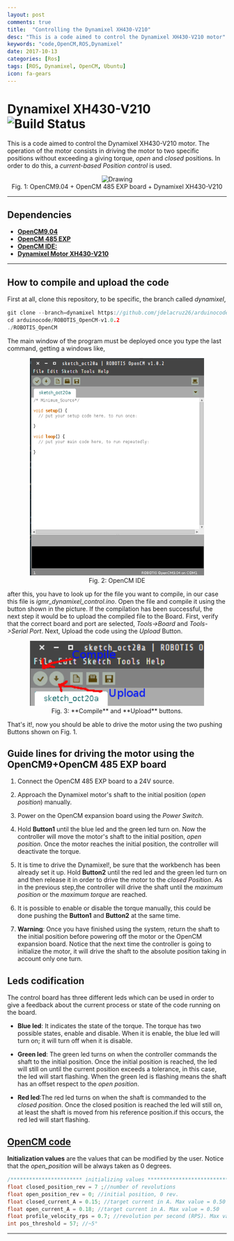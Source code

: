 ```yaml
---
layout: post
comments: true
title:  "Controlling the Dynamixel XH430-V210"
desc: "This is a code aimed to control the Dynamixel XH430-V210 motor"
keywords: "code,OpenCM,ROS,Dynamixel"
date: 2017-10-13
categories: [Ros]
tags: [ROS, Dynamixel, OpenCM, Ubuntu]
icon: fa-gears
---
```


# <i class="fa fa-cogs" aria-hidden="true"></i> Dynamixel XH430-V210 ![Build Status][5]

This is a code aimed to control the Dynamixel XH430-V210 motor. The operation of the motor consists in driving the motor to two specific positions without exceeding a giving torque, *open* and *closed* positions. In order to do this, a *current-based Position control* is used.

<div style="text-align:center;">
<img src="/static/assets/img/blog/ros/PenCM.png" alt="Drawing" width= "500px"/>
</div>
<div style="text-align:center">
Fig. 1: OpenCM9.04 + OpenCM 485 EXP board + Dynamixel XH430-V210
</div>

---

## <i class="fa fa-list" aria-hidden="true"></i> Dependencies
* [**OpenCM9.04**][1]
* [**OpenCM 485 EXP**][2]
* [**OpenCM IDE:**][3]
* [**Dynamixel Motor XH430-V210**][4]

---

## <i class="fa fa-cogs" aria-hidden="true"></i> How to compile and upload the code

First at all, clone this repository, to be specific, the branch called *dynamixel*,


```c
git clone --branch=dynamixel https://github.com/jdelacruz26/arduinocode
cd arduinocode/ROBOTIS_OpenCM-v1.0.2
./ROBOTIS_OpenCM
```

The main window of the program must be deployed once you type the last command, getting a windows like,

<div style="text-align:center;">
<img src="/static/assets/img/blog/ros/OpenCM_1.png" alt="Drawing" width= "400px"/>
</div>
<div style="text-align:center">
Fig. 2: OpenCM IDE
</div>


after this, you have to look up for the file you want to compile, in our case this file is *igmr_dynamixel_control.ino*. Open the file and compile it using the button shown in the picture. If the compilation has been successful, the next step it would be to upload the compiled file to the Board. First, verify that the correct board and port are selected, *Tools->Board* and *Tools->Serial Port*. Next, Upload the code using the *Upload* Button.


<div style="text-align:center;">
<img src="/static/assets/img/blog/ros/OpenCM_2.png" alt="Drawing" width= "400px"/>
</div>
<div style="text-align:center">
Fig. 3: **Compile** and **Upload** buttons.
</div>



That's it!, now you should be able to drive the motor using the two pushing Buttons shown on Fig. 1.


## <i class="fa fa-cog" aria-hidden="true"></i> Guide lines for driving the motor using the OpenCM9+OpenCM 485 EXP board

1. Connect the OpenCM 485 EXP board to a 24V source. <i class="fa fa-cogs" aria-hidden="true"></i>


1. Approach the Dynamixel motor's shaft to the initial position (*open position*) manually.

1. Power on the OpenCM expansion board using the *Power Switch*.

1. Hold **Button1** until the blue led and the green led turn on. Now the controller will move the motor's shaft to the initial position, *open position*. Once the motor reaches the initial position, the controller will deactivate the torque.  

1. It is time to drive the Dynamixel!, be sure that the workbench has been already set it up. Hold **Button2** until the red led and the green led turn on and then release it in order to drive the motor to the *closed Position*. As in the previous step,the controller will drive the shaft until the *maximum position* or the *maximum torque* are reached.

1.  <i class="fa fa-exclamation" aria-hidden="true"></i> It is possible to enable or disable the torque manually, this could be done pushing the **Button1** and **Button2** at the same time.

1. <i class="fa fa-exclamation-triangle" aria-hidden="true"></i> **Warning**: Once you have finished using the system, return the shaft to the initial position before powering off the motor or the OpenCM expansion board. Notice that the next time the controller is going to initialize the motor, it will drive the shaft to the absolute position taking in account only one turn.

<!--![OpenCM9.0 + 485 EXP board](figure/PenCM.png){width=50%}-->


## <i class="fa fa-info" aria-hidden="true"></i> Leds codification

The control board has three different leds which can be used in order to give a feedback about the current process or state of the code running on the board.

* **Blue led**: It indicates the state of the torque. The torque has two possible states, enable and disable. When it is enable, the blue led will turn on; it will turn off when it is disable.

* **Green led**: The green led turns on when the controller commands the shaft to the initial position. Once the initial position is reached, the led will still on until the current position exceeds a tolerance, in this case, the led will start flashing. When the green led is flashing means the shaft has an offset respect to the *open position*.

* **Red led**:The red led turns on when the shaft is commanded to the *closed position*. Once the closed position is reached the led will still on, at least the shaft is moved from his reference position.if this occurs, the red led will start flashing.

## <i class="fa fa-github" aria-hidden="true"></i> [OpenCM code](https://github.com/jdelacruz26/misccode/blob/dynamixel/sketchbook/igmr_dynamixel_control/igmr_dynamixel_control.ino)
**Initialization values** are the values that can be modified by the user. Notice that the *open_position* will be always taken as 0 degrees.  

```c
/*********************** initializing values ********************************/
float closed_position_rev = 7 ;//number of revolutions
float open_position_rev = 0; //initial position, 0 rev.
float closed_current_A = 0.15; //target current in A. Max value = 0.50
float open_current_A = 0.18; //target current in A. Max value = 0.50
float profile_velocity_rps = 0.7; //revolution per second (RPS). Max value = 1.45
int pos_threshold = 57; //~5°
```





---
[1]:http://support.robotis.com/en/product/controller/opencm9.04.htm
[2]:http://support.robotis.com/en/product/controller/opencm_485_exp.htm
[3]:http://support.robotis.com/en/software/robotis_opencm_main.htm
[4]:http://support.robotis.com/en/product/actuator/dynamixel_x/xh_series/xh430-w350_main.htm
[5]:https://travis-ci.org/jdelacruz26/misccode.svg?branch=dynamixel
